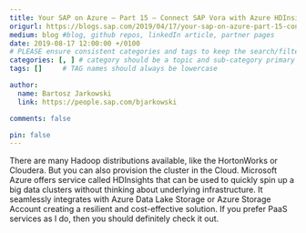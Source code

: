 ```yaml
---
title: Your SAP on Azure – Part 15 – Connect SAP Vora with Azure HDInsight
origurl: https://blogs.sap.com/2019/04/17/your-sap-on-azure-part-15-connect-sap-vora-with-azure-hdinsight/
medium: blog #blog, github repos, linkedIn article, partner pages
date: 2019-08-17 12:00:00 +/0100
# PLEASE ensure consistent categories and tags to keep the search/filtering meaningful!
categories: [, ] # category should be a topic and sub-category primary product
tags: []     # TAG names should always be lowercase

author:
  name: Bartosz Jarkowski
  link: https://people.sap.com/bjarkowski

comments: false

pin: false
---
```

There are many Hadoop distributions available, like the HortonWorks or Cloudera. But you can also provision the cluster in the Cloud. Microsoft Azure offers service called HDInsights that can be used to quickly spin up a big data clusters without thinking about underlying infrastructure. It seamlessly integrates with Azure Data Lake Storage or Azure Storage Account creating a resilient and cost-effective solution. If you prefer PaaS services as I do, then you should definitely check it out.
